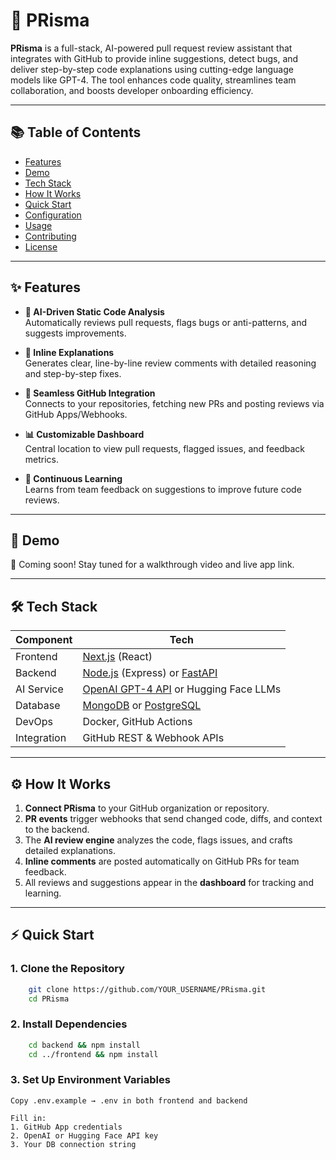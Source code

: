 # 🚀 PRisma

**PRisma** is a full-stack, AI-powered pull request review assistant that integrates with GitHub to provide inline suggestions, detect bugs, and deliver step-by-step code explanations using cutting-edge language models like GPT-4. The tool enhances code quality, streamlines team collaboration, and boosts developer onboarding efficiency.

---

## 📚 Table of Contents

- [Features](#features)
- [Demo](#demo)
- [Tech Stack](#tech-stack)
- [How It Works](#how-it-works)
- [Quick Start](#quick-start)
- [Configuration](#configuration)
- [Usage](#usage)
- [Contributing](#contributing)
- [License](#license)

---

## ✨ Features

- **🧠 AI-Driven Static Code Analysis**  
  Automatically reviews pull requests, flags bugs or anti-patterns, and suggests improvements.

- **📌 Inline Explanations**  
  Generates clear, line-by-line review comments with detailed reasoning and step-by-step fixes.

- **🔗 Seamless GitHub Integration**  
  Connects to your repositories, fetching new PRs and posting reviews via GitHub Apps/Webhooks.

- **📊 Customizable Dashboard**  
  Central location to view pull requests, flagged issues, and feedback metrics.

- **🔄 Continuous Learning**  
  Learns from team feedback on suggestions to improve future code reviews.

---

## 🎥 Demo

🚧 Coming soon! Stay tuned for a walkthrough video and live app link.

---

## 🛠 Tech Stack

| Component   | Tech                                                                 |
|-------------|----------------------------------------------------------------------|
| Frontend    | [Next.js](https://nextjs.org/) (React)                               |
| Backend     | [Node.js](https://nodejs.org/) (Express) or [FastAPI](https://fastapi.tiangolo.com/) |
| AI Service  | [OpenAI GPT-4 API](https://platform.openai.com/) or Hugging Face LLMs |
| Database    | [MongoDB](https://www.mongodb.com/) or [PostgreSQL](https://www.postgresql.org/) |
| DevOps      | Docker, GitHub Actions                                               |
| Integration | GitHub REST & Webhook APIs                                           |

---

## ⚙️ How It Works

1. **Connect PRisma** to your GitHub organization or repository.
2. **PR events** trigger webhooks that send changed code, diffs, and context to the backend.
3. The **AI review engine** analyzes the code, flags issues, and crafts detailed explanations.
4. **Inline comments** are posted automatically on GitHub PRs for team feedback.
5. All reviews and suggestions appear in the **dashboard** for tracking and learning.

---

## ⚡ Quick Start

### 1. Clone the Repository

```bash
    git clone https://github.com/YOUR_USERNAME/PRisma.git
    cd PRisma
```
### 2. Install Dependencies

```bash
    cd backend && npm install
    cd ../frontend && npm install
```
### 3. Set Up Environment Variables
```eenv
Copy .env.example → .env in both frontend and backend

Fill in:
1. GitHub App credentials
2. OpenAI or Hugging Face API key
3. Your DB connection string
```
